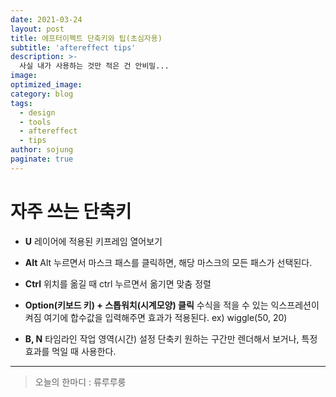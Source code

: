 ```yaml
---
date: 2021-03-24
layout: post
title: 에프터이펙트 단축키와 팁(초심자용)
subtitle: 'aftereffect tips'
description: >-
  사실 내가 사용하는 것만 적은 건 안비밀...
image:
optimized_image:
category: blog
tags:
  - design
  - tools
  - aftereffect
  - tips
author: sojung
paginate: true
---
```



# 자주 쓰는 단축키

- **U**
레이어에 적용된 키프레임 열어보기


- **Alt**
Alt 누르면서 마스크 패스를 클릭하면, 해당 마스크의 모든 패스가 선택된다.


- **Ctrl**
위치를 옮길 때 ctrl 누르면서 옮기면 맞춤 정렬


- **Option(키보드 키) + 스톱워치(시계모양) 클릭**
수식을 적을 수 있는 익스프레션이 켜짐
여기에 합수값을 입력해주면 효과가 적용된다. ex) wiggle(50, 20)


- **B, N**
타임라인 작업 영역(시간) 설정 단축키
원하는 구간만 렌더해서 보거나, 특정 효과를 먹일 때 사용한다.


---

> 오늘의 한마디 : 류루루룽
